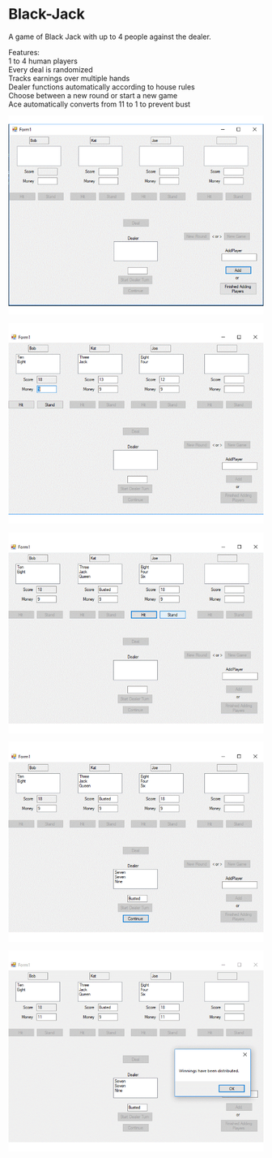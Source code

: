 # Black-Jack
A game of Black Jack with up to 4 people against the dealer.

Features:\
1 to 4 human players\
Every deal is randomized\
Tracks earnings over multiple hands\
Dealer functions automatically according to house rules\
Choose between a new round or start a new game\
Ace automatically converts from 11 to 1 to prevent bust

![Black Jack image 1](https://github.com/BrettAnderson015/Black-Jack/blob/temp/BlackJackpic1.gif)

![Black Jack image 2](https://github.com/BrettAnderson015/Black-Jack/blob/temp/BlackJackpic2.gif)

![Black Jack image 3](https://github.com/BrettAnderson015/Black-Jack/blob/temp/BlackJackpic3.gif)

![Black Jack image 4](https://github.com/BrettAnderson015/Black-Jack/blob/temp/BlackJackpic4.gif)

![Black Jack image 5](https://github.com/BrettAnderson015/Black-Jack/blob/temp/BlackJackpic5.gif)
